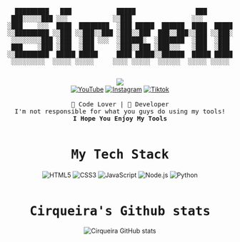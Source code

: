 <div align="center">
 <pre>  █████████   ███            █████                ███                     
 ███░░░░░███ ░░░            ░░███                ░░░                      
░███    ░░░  ████  ████████  ░███ █████  ██████  ████  ████████   ██████  
░░█████████ ░░███ ░░███░░███ ░███░░███  ███░░███░░███ ░░███░░███ ░░░░░███ 
 ░░░░░░░░███ ░███  ░███ ░░░  ░██████░  ░███████  ░███  ░███ ░░░   ███████ 
 ███    ░███ ░███  ░███      ░███░░███ ░███░░░   ░███  ░███      ███░░███ 
░░█████████  █████ █████     ████ █████░░██████  █████ █████    ░░████████
 ░░░░░░░░░  ░░░░░ ░░░░░     ░░░░ ░░░░░  ░░░░░░  ░░░░░ ░░░░░      ░░░░░░░░ 
 </pre>
</div>
<div align="center">
 <img src="https://readme-typing-svg.herokuapp.com/?font=monospace&duration=1240&pause=2800&color=ffff&center=true&width=600&lines=I+AM+FROM+BRAZIL+:D;I+Love+Programming+<3">
</div>

<div align="center">
  <div>
    <a href="https://www.youtube.com/@cirqueiradev"><img src="https://img.shields.io/badge/YouTube-FF0000?style=for-the-badge&logo=youtube&logoColor=white" alt="YouTube"></a>
    <a href="https://www.instagram.com/cirqueirakkjk/"><img src="https://img.shields.io/badge/Instagram-E4405F?style=for-the-badge&logo=instagram&logoColor=white" alt="Instagram"></a>
    <a href="https://tiktok.com/@cirqueiradev"><img src="https://img.shields.io/badge/TikTok-000000?style=for-the-badge&logo=tiktok&logoColor=white" alt="Tiktok"></a>
  </div>
</div>

<br>

<div align="center">
<samp>
 🖖 Code Lover | 🌵 Developer
 </samp>
 <br>
 <samp>
   <div>I'm not responsible for what you guys do using my tools!</div>
 <b>I Hope You Enjoy My Tools</b>
 <br>
 </samp>
</div>

<br>

<div align="center">
 <samp><h1> My Tech Stack </h1></samp>
</div>

<div align="center">
  <img align="center" alt="HTML5" src="https://img.shields.io/badge/HTML5-E34F26?style=for-the-badge&logo=html5&logoColor=white" />
  <img align="center" alt="CSS3" src="https://img.shields.io/badge/CSS3-1572B6?style=for-the-badge&logo=css3&logoColor=white" />
  <img align="center" alt="JavaScript" src="https://img.shields.io/badge/JavaScript-F7DF1E?style=for-the-badge&logo=javascript&logoColor=black" />
  <img align="center" alt="Node.js" src="https://img.shields.io/badge/Node.js-43853D?style=for-the-badge&logo=node.js&logoColor=white" />
  <img align="center" alt="Python" src="https://img.shields.io/badge/Python-14354C?style=for-the-badge&logo=python&logoColor=white" />
 
</div>

<br>

<div align="center">
 <samp><h1>Cirqueira's Github stats</h1></samp> 

  <img src="https://github-readme-stats.vercel.app/api?username=CirqueiraDev&show_icons=true&theme=radical" alt="Cirqueira GitHub stats">
</div>

